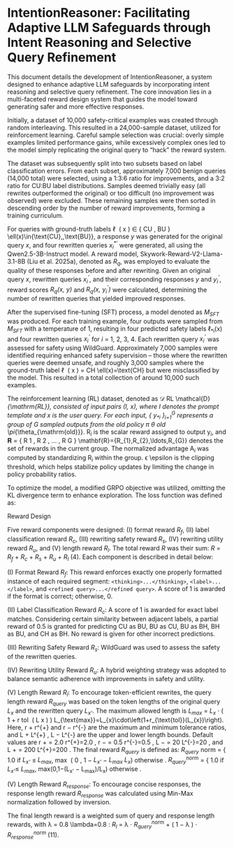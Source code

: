 # IntentionReasoner: Facilitating Adaptive LLM Safeguards through Intent Reasoning and Selective Query Refinement

This document details the development of IntentionReasoner, a system designed to enhance adaptive LLM safeguards by incorporating intent reasoning and selective query refinement. The core innovation lies in a multi-faceted reward design system that guides the model toward generating safer and more effective responses.

Initially, a dataset of 10,000 safety-critical examples was created through random interleaving. This resulted in a 24,000-sample dataset, utilized for reinforcement learning. Careful sample selection was crucial: overly simple examples limited performance gains, while excessively complex ones led to the model simply replicating the original query to “hack” the reward system.

The dataset was subsequently split into two subsets based on label classification errors. From each subset, approximately 7,000 benign queries (14,000 total) were selected, using a 1:3:6 ratio for improvements, and a 3:2 ratio for CU:BU label distributions. Samples deemed trivially easy (all rewrites outperformed the original) or too difficult (no improvement was observed) were excluded. These remaining samples were then sorted in descending order by the number of reward improvements, forming a training curriculum.

For queries with ground-truth labels ℓ ​ ( x ) ∈ { CU , BU } \ell(x)\in\{\text{CU},\,\text{BU}\}, a response *y* was generated for the original query *x*, and four rewritten queries *x*<sub>*i*</sub><sup>*’</sup> were generated, all using the Qwen2.5-3B-Instruct model. A reward model, Skywork-Reward-V2-Llama-3.1-8B (Liu et al. 2025a), denoted as *R<sub>q</sub>*, was employed to evaluate the quality of these responses before and after rewriting. Given an original query *x*, rewritten queries *x<sub>i</sub><sup>’</sup>*, and their corresponding responses *y* and *y<sub>i</sub><sup>’</sup>*, reward scores *R<sub>q</sub>(x, y)* and *R<sub>q</sub>(x, y<sub>i</sub><sup>’</sup>)* were calculated, determining the number of rewritten queries that yielded improved responses.

After the supervised fine-tuning (SFT) process, a model denoted as *M<sub>SFT</sub>* was produced. For each training example, four outputs were sampled from *M<sub>SFT</sub>* with a temperature of 1, resulting in four predicted safety labels ℓ<sub>*i</sub>(x) and four rewritten queries *x<sub>i</sub><sup>’</sup>* for *i* = 1, 2, 3, 4. Each rewritten query *x<sub>i</sub><sup>’</sup>* was assessed for safety using WildGuard. Approximately 7,000 samples were identified requiring enhanced safety supervision – those where the rewritten queries were deemed unsafe, and roughly 3,000 samples where the ground-truth label ℓ ​ ( x ) = CH \ell(x)=\text{CH} but were misclassified by the model. This resulted in a total collection of around 10,000 such examples.

The reinforcement learning (RL) dataset, denoted as 𝒟 RL \mathcal{D}_{\mathrm{RL}}, consisted of input pairs (I, x), where I denotes the prompt template and x is the user query. For each input, { y<sub>*i</sub> }<sub>*i*=1</sub><sup>G</sup> represents a group of G sampled outputs from the old policy π θ old \pi_{\theta_{\mathrm{old}}}. R<sub>*i*</sub> is the scalar reward assigned to output y<sub>*i*</sub>, and 𝐑 = { R 1 , R 2 , … , R G } \mathbf{R}=\{R_{1},R_{2},\ldots,R_{G}\} denotes the set of rewards in the current group. The normalized advantage A<sub>*i*</sub> was computed by standardizing R<sub>*i*</sub> within the group. ϵ \epsilon is the clipping threshold, which helps stabilize policy updates by limiting the change in policy probability ratios.

To optimize the model, a modified GRPO objective was utilized, omitting the KL divergence term to enhance exploration. The loss function was defined as:

Reward Design

Five reward components were designed: (I) format reward *R<sub>f</sub>*, (II) label classification reward *R<sub>c</sub>*, (III) rewriting safety reward *R<sub>s</sub>*, (IV) rewriting utility reward *R<sub>u</sub>*, and (V) length reward *R<sub>l</sub>*. The total reward *R* was their sum: *R* = *R<sub>f</sub>* + *R<sub>c</sub>* + *R<sub>s</sub>* + *R<sub>u</sub>* + *R<sub>l</sub>* (4). Each component is described in detail below:

(I) Format Reward *R<sub>f</sub>*: This reward enforces exactly one properly formatted instance of each required segment: `<thinking>...</thinking>`, `<label>...</label>`, and `<refined query>...</refined query>`. A score of 1 is awarded if the format is correct; otherwise, 0.

(II) Label Classification Reward *R<sub>c</sub>*: A score of 1 is awarded for exact label matches. Considering certain similarity between adjacent labels, a partial reward of 0.5 is granted for predicting CU as BU, BU as CU, BU as BH, BH as BU, and CH as BH. No reward is given for other incorrect predictions.

(III) Rewriting Safety Reward *R<sub>s</sub>*: WildGuard was used to assess the safety of the rewritten queries.

(IV) Rewriting Utility Reward *R<sub>u</sub>*: A hybrid weighting strategy was adopted to balance semantic adherence with improvements in safety and utility.

(V) Length Reward *R<sub>l</sub>*:  To encourage token-efficient rewrites, the query length reward *R<sub>query</sub>* was based on the token lengths of the original query *L<sub>x</sub>* and the rewritten query *L<sub>x’</sub>*. The maximum allowed length is *L<sub>max</sub>* = *L<sub>x</sub>* ⋅ ( 1 + r tol ​ ( L x ) ) L_{\text{max}}=L_{x}\cdot\left(1+r_{\text{tol}}(L_{x})\right). Here, r + r^{+} and r − r^{-} are the maximum and minimum tolerance ratios, and L + L^{+} , L − L^{-} are the upper and lower length bounds. Default values are r + = 2.0 r^{+}=2.0 , r − = 0.5 r^{-}=0.5 , L − = 20 L^{-}=20 , and L + = 200 L^{+}=200 . The final reward *R<sub>query</sub>* is defined as: *R<sub>query</sub>* norm = { 1.0 if ​ *L<sub>x’</sub>* ≤ *L<sub>max</sub>*, max ⁡ ( 0 , 1 − *L<sub>x’</sub>* − *L<sub>max</sub>* *L<sub>x</sub>*) otherwise . *R<sub>query</sub>*<sup>*norm*</sup> = { 1.0 if *L<sub>x’</sub>*≤ *L<sub>max</sub>*, max(0,1−(L<sub>x’</sub> − L<sub>max</sub>)/L<sub>x</sub>) otherwise .

(V) Length Reward *R<sub>response</sub>*: To encourage concise responses, the response length reward *R<sub>response</sub>* was calculated using Min-Max normalization followed by inversion.

The final length reward is a weighted sum of query and response length rewards, with λ = 0.8 \lambda=0.8 : *R<sub>l</sub>* = λ ⋅ *R<sub>query</sub>*<sup>*norm*</sup> + ( 1 − λ ) ⋅ *R<sub>response</sub>*<sup>*norm*</sup> (11).